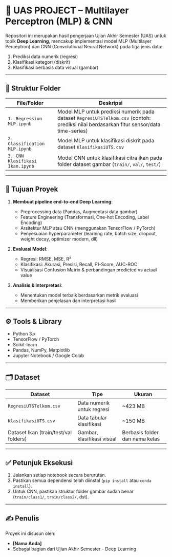 # 📘 UAS PROJECT – Multilayer Perceptron (MLP) & CNN

Repositori ini merupakan hasil pengerjaan Ujian Akhir Semester (UAS) untuk topik **Deep Learning**, mencakup implementasi model MLP (Multilayer Perceptron) dan CNN (Convolutional Neural Network) pada tiga jenis data:

1. Prediksi data numerik (regresi)
2. Klasifikasi kategori (diskrit)
3. Klasifikasi berbasis data visual (gambar)

---

## 📂 Struktur Folder

| File/Folder | Deskripsi |
|-------------|-----------|
| `1. Regression MLP.ipynb` | Model MLP untuk prediksi numerik pada dataset `RegresiUTSTelkom.csv` (contoh: prediksi nilai berdasarkan fitur sensor/data time-series) |
| `2. Classification MLP.ipynb` | Model MLP untuk klasifikasi diskrit pada dataset `KlasifikasiUTS.csv` |
| `3. CNN Klasifikasi Ikan.ipynb` | Model CNN untuk klasifikasi citra ikan pada folder dataset gambar (`train/`, `val/`, `test/`) |

---

## 🎯 Tujuan Proyek

1. **Membuat pipeline end-to-end Deep Learning**:
   - Preprocessing data (Pandas, Augmentasi data gambar)
   - Feature Engineering (Transformasi, One-hot Encoding, Label Encoding)
   - Arsitektur MLP atau CNN (menggunakan TensorFlow / PyTorch)
   - Penyesuaian hyperparameter (learning rate, batch size, dropout, weight decay, optimizer modern, dll)

2. **Evaluasi Model**:
   - Regresi: RMSE, MSE, R²
   - Klasifikasi: Akurasi, Presisi, Recall, F1-Score, AUC-ROC
   - Visualisasi Confusion Matrix & perbandingan predicted vs actual value

3. **Analisis & Interpretasi**:
   - Menentukan model terbaik berdasarkan metrik evaluasi
   - Memberikan penjelasan dan interpretasi hasil

---

## ⚙️ Tools & Library

- Python 3.x
- TensorFlow / PyTorch
- Scikit-learn
- Pandas, NumPy, Matplotlib
- Jupyter Notebook / Google Colab

---

## 🗂 Dataset

| Dataset | Tipe | Ukuran |
|---------|------|--------|
| `RegresiUTSTelkom.csv` | Data numerik untuk regresi | ~423 MB |
| `KlasifikasiUTS.csv` | Data tabular klasifikasi | ~150 MB |
| Dataset Ikan (train/test/val folders) | Gambar, klasifikasi visual | Berbasis folder dan nama kelas |

---

## ✅ Petunjuk Eksekusi

1. Jalankan setiap notebook secara berurutan.
2. Pastikan semua dependensi telah diinstal (`pip install` atau `conda install`).
3. Untuk CNN, pastikan struktur folder gambar sudah benar (`train/class1/`, `train/class2/`, dst).

---

## ✍️ Penulis

Proyek ini disusun oleh:
- **[Nama Anda]**
- Sebagai bagian dari Ujian Akhir Semester - Deep Learning

